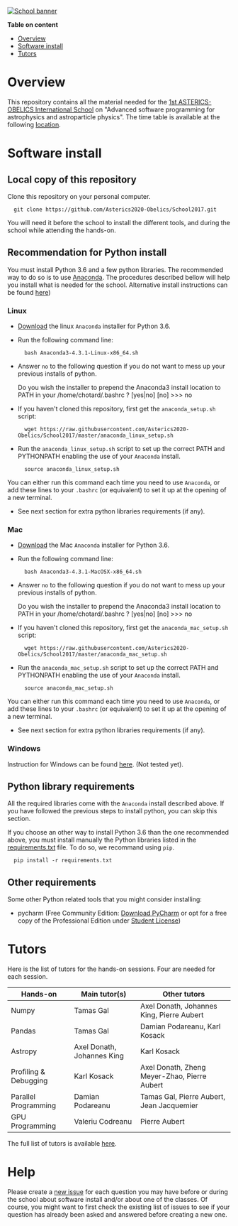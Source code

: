 [![School banner](https://indico.in2p3.fr/event/14227/logo)](https://indico.in2p3.fr/event/14227/logo)

**Table on content**
- [Overview](#overview)
- [Software install](#install)
- [Tutors](#tutors)

# Overview <a name="overview"></a>

This repository contains all the material needed for the [1st
ASTERICS-OBELICS International
School](https://indico.in2p3.fr/event/14227) on "Advanced software
programming for astrophysics and astroparticle physics". The time
table is available at the following
[location](https://indico.in2p3.fr/event/14227/timetable/#20170606).

# Software install <a name="install"></a>

## Local copy of this repository

Clone this repository on your personal computer.

      git clone https://github.com/Asterics2020-Obelics/School2017.git

You will need it before the school to install the different tools, and
during the school while attending the hands-on.

## Recommendation for Python install

You must install Python 3.6 and a few python libraries. The
recommended way to do so is to use
[Anaconda](https://www.continuum.io/downloads). The procedures
described bellow will help you install what is needed for the school. Alternative install instructions can be found [here](https://www.continuum.io/downloads#linux))

### Linux

- [Download](https://repo.continuum.io/archive/Anaconda3-4.3.1-Linux-x86_64.sh)
the linux `Anaconda` installer for Python 3.6.

- Run the following command line:

		bash Anaconda3-4.3.1-Linux-x86_64.sh

- Answer `no` to the following question if you do not want to mess up your previous installs of python.
	
	Do you wish the installer to prepend the Anaconda3 install location
	to PATH in your /home/chotard/.bashrc ? [yes|no]
	[no] >>> no

- If you haven't cloned this repository, first get the `anaconda_setup.sh` script:

		wget https://raw.githubusercontent.com/Asterics2020-Obelics/School2017/master/anaconda_linux_setup.sh

- Run the `anaconda_linux_setup.sh` script to set up the correct PATH and
PYTHONPATH enabling the use of your `Anaconda` install.

		source anaconda_linux_setup.sh

You can either run this command each time you need to use `Anaconda`,
or add these lines to your `.bashrc` (or equivalent) to set it up at
the opening of a new terminal.

- See next section for extra python libraries requirements (if any).

### Mac

- [Download](https://repo.continuum.io/archive/Anaconda3-4.3.1-MacOSX-x86_64.sh)
the Mac `Anaconda` installer for Python 3.6.

- Run the following command line:

		bash Anaconda3-4.3.1-MacOSX-x86_64.sh

- Answer `no` to the following question if you do not want to mess up your previous installs of python.
	
	Do you wish the installer to prepend the Anaconda3 install location
	to PATH in your /home/chotard/.bashrc ? [yes|no]
	[no] >>> no

- If you haven't cloned this repository, first get the `anaconda_mac_setup.sh` script:

		wget https://raw.githubusercontent.com/Asterics2020-Obelics/School2017/master/anaconda_mac_setup.sh

- Run the `anaconda_mac_setup.sh` script to set up the correct PATH and
PYTHONPATH enabling the use of your `Anaconda` install.

		source anaconda_mac_setup.sh

You can either run this command each time you need to use `Anaconda`,
or add these lines to your `.bashrc` (or equivalent) to set it up at
the opening of a new terminal.

- See next section for extra python libraries requirements (if any).

### Windows

Instruction for Windows can be found
[here](https://www.continuum.io/downloads#windows). (Not tested yet).

## Python library requirements

All the required libraries come with the `Anaconda` install described
above. If you have followed the previous steps to install python, you
can skip this section.

If you choose an other way to install Python 3.6 than the one
recommended above, you must install manually the Python libraries
listed in the [requirements.txt](requirements.txt) file. To do so, we
recommand using `pip`.

	  pip install -r requirements.txt

## Other requirements

Some other Python related tools that you might consider installing:

- pycharm (Free Community Edition: [Download PyCharm](https://www.jetbrains.com/pycharm/download) or opt for a free copy of the Professional Edition under [Student License](https://www.jetbrains.com/student/))

# Tutors <a name="tutors"></a>

Here is the list of tutors for the hands-on sessions. Four are needed for each session.

| Hands-on               | Main tutor(s)              | Other tutors                                 |
| ---------------------- |----------------------------|----------------------------------------------|
| Numpy                  | Tamas Gal                  | Axel Donath, Johannes King, Pierre Aubert    |
| Pandas                 | Tamas Gal                  | Damian Podareanu, Karl Kosack                |
| Astropy                | Axel Donath, Johannes King | Karl Kosack                                  |
| Profiling & Debugging  | Karl Kosack                | Axel Donath, Zheng Meyer-Zhao, Pierre Aubert |
| Parallel Programming   | Damian Podareanu           | Tamas Gal, Pierre Aubert, Jean Jacquemier    |
| GPU Programming        | Valeriu Codreanu           | Pierre Aubert                                |

The full list of tutors is available [here](https://indico.in2p3.fr/event/14227/page/10).

 
# Help

Please create a [new
issue](https://github.com/Asterics2020-Obelics/School2017/issues) for
each question you may have before or during the school about software
install and/or about one of the classes. Of course, you might want to
first check the existing list of issues to see if your question has
already been asked and answered before creating a new one.
